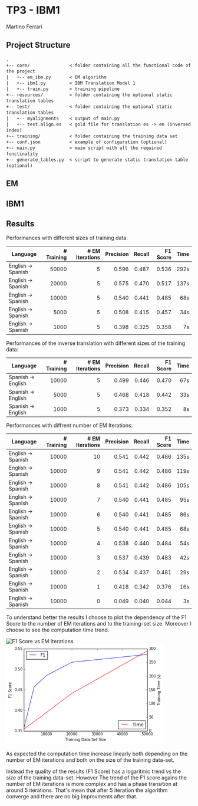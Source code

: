 # TP3 - IBM1
Martino Ferrari
## Project Structure
```
.
+-- core/               < folder containing all the functional code of the project
|   +-- em_ibm.py       < EM algorithm
|   +-- ibm1.py         < IBM Translation Model 1
|   +-- train.py        < training pipeline
+-- resources/          < folder containing the optional static translation tables
+-- test/               < folder containing the optional static translation tables
|   +-- myalignments    < output of main.py
|   +-- test.align.es	< gold file for translation es -> en (inversed index)
+-- training/           < folder containing the training data set
+-- conf.json           < example of configuration (optional)
+-- main.py             < main script with all the required functinality
+-- generate_tables.py  < script to generate static translation table (optional)
```
## EM
## IBM1
## Results 

Performances with different sizes of training data:

|Language|# Training|# EM Iterations|Precision|Recall|F1 Score| Time|
|--------|---------:|--------------:|--------:|-----:|-------:|----:|
|English → Spanish|50000|          5|    0.596| 0.487|   0.536| 292s|
|English → Spanish|20000|          5|    0.575| 0.470|   0.517| 137s|
|English → Spanish|10000|          5|    0.540| 0.441|   0.485|  68s|
|English → Spanish| 5000|          5|    0.508| 0.415|   0.457|  34s|
|English → Spanish| 1000|          5|    0.398| 0.325|   0.358|   7s|

Performances of the inverse translation with different sizes of the training data:

|Language|# Training|# EM Iterations|Precision|Recall|F1 Score| Time|
|--------|---------:|--------------:|--------:|-----:|-------:|----:|
|Spanish → English|10000|          5|    0.499| 0.446|   0.470|  67s|
|Spanish → English| 5000|          5|    0.468| 0.418|   0.442|  33s|
|Spanish → English| 1000|          5|    0.373| 0.334|   0.352|   8s|

Performances with diffrent number of EM Iterations:

|Language|# Training|# EM Iterations|Precision|Recall|F1 Score| Time|
|--------|---------:|--------------:|--------:|-----:|-------:|----:|
|English → Spanish|10000|         10|    0.541| 0.442|   0.486| 135s|
|English → Spanish|10000|          9|    0.541| 0.442|   0.486| 119s|
|English → Spanish|10000|          8|    0.541| 0.442|   0.486| 105s|
|English → Spanish|10000|          7|    0.540| 0.441|   0.485|  95s|
|English → Spanish|10000|          6|    0.540| 0.441|   0.485|  86s|
|English → Spanish|10000|          5|    0.540| 0.441|   0.485|  68s|
|English → Spanish|10000|          4|    0.538| 0.440|   0.484|  54s|
|English → Spanish|10000|          3|    0.537| 0.439|   0.483|  42s|
|English → Spanish|10000|          2|    0.534| 0.437|   0.481|  29s|
|English → Spanish|10000|          1|    0.418| 0.342|   0.376|  16s|
|English → Spanish|10000|          0|    0.049| 0.040|   0.044|   3s|

To understand better the results I choose to plot the dependency of the F1 
Score to the number of EM iterations and to the training-set size. Moreover
I choose to see the computation time trend.

![F1 Score vs EM Iterations][em_plot]
![F1 Score vs TSet Size][ts_plot]

As expected the computation time increase linearly both depending on the 
number of EM iterations and both on the size of the training data-set.

Instead the quality of the results (F1 Score) has a logaritmic trend vs
the size of the training data-set. However The trend of the F1 score agains
the number of EM  iterations is more complex and has a  phase transition at 
around 5 iterations. That's mean that after 5 iteration the algorithm converge
and there are no big improvments after that.

[em_plot]: plots/plot_em_issst.png
[ts_plot]: plots/plot_training.png